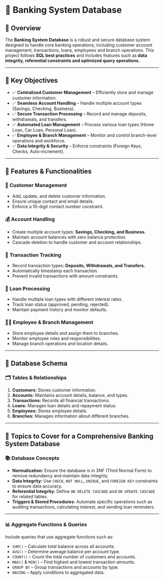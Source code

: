 # 🏦 Banking System Database

## 📌 Overview
The **Banking System Database** is a robust and secure database system designed to handle core banking operations, including customer account management, transactions, loans, employees and branch operations. This project follows **SQL best practices** and includes features such as **data integrity, referential constraints and optimized query operations.**

---

## 🎯 Key Objectives
- ✅ **Centralized Customer Management** – Efficiently store and manage customer information.
- ✅ **Seamless Account Handling** – Handle multiple account types (Savings, Checking, Business).
- ✅ **Secure Transaction Processing** – Record and manage deposits, withdrawals, and transfers.
- ✅ **Automated Loan Management** – Process various loan types (Home Loan, Car Loan, Personal Loan).
- ✅ **Employee & Branch Management** – Monitor and control branch-level operations and workforce.
- ✅ **Data Integrity & Security** – Enforce constraints (Foreign Keys, Checks, Auto-increment).

---

## 🎁 Features & Functionalities

### 📇 **Customer Management**
- Add, update, and delete customer information.
- Ensure unique contact and email details.
- Enforce a 10-digit contact number constraint.

### 💰 **Account Handling**
- Create multiple account types: **Savings, Checking, and Business.**
- Maintain account balances with zero balance protection.
- Cascade deletion to handle customer and account relationships.

### 🔄 **Transaction Tracking**
- Record transaction types: **Deposits, Withdrawals, and Transfers.**
- Automatically timestamp each transaction.
- Prevent invalid transactions with amount constraints.

### 🏡 **Loan Processing**
- Handle multiple loan types with different interest rates.
- Track loan status (approved, pending, rejected).
- Maintain payment history and monitor defaults.

### 👩‍💼 **Employee & Branch Management**
- Store employee details and assign them to branches.
- Monitor employee roles and responsibilities.
- Manage branch operations and location details.

---

## 📂 Database Schema

### 🗂 **Tables & Relationships**
1. **Customers:** Stores customer information.
2. **Accounts:** Maintains account details, balance, and types.
3. **Transactions:** Records all financial transactions.
4. **Loans:** Manages loan details and repayment status.
5. **Employees:** Stores employee details.
6. **Branches:** Manages information about different branches.

---

## 🧠 Topics to Cover for a Comprehensive Banking System Database

### 📚 **Database Concepts**
- **Normalization:** Ensure the database is in 3NF (Third Normal Form) to remove redundancy and maintain data integrity.
- **Data Integrity:** Use `CHECK`, `NOT NULL`, `UNIQUE`, and `FOREIGN KEY` constraints to ensure data accuracy.
- **Referential Integrity:** Define `ON DELETE CASCADE` and `ON UPDATE CASCADE` for related tables.
- **Triggers & Stored Procedures:** Automate specific operations such as auditing transactions, calculating interest, and sending loan reminders.

---

### 📊 **Aggregate Functions & Queries**
Include queries that use aggregate functions such as:
- `SUM()` – Calculate total balance across all accounts.
- `AVG()` – Determine average balance per account type.
- `COUNT()` – Count the total number of customers and accounts.
- `MAX()` & `MIN()` – Find highest and lowest transaction amounts.
- `GROUP BY` – Group transactions and accounts by type.
- `HAVING` – Apply conditions to aggregated data.

